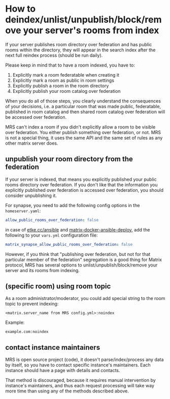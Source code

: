 # How to deindex/unlist/unpublish/block/remove your server's rooms from index

If your server publishes room directory over federation and has public rooms within the directory,
they will appear in the search index after the next full reindex process (should be run daily).

Please keep in mind that to have a room indexed, you have to:

1. Explicitly mark a room federatable when creating it
2. Explicitly mark a room as public in room settings
3. Explicitly publish a room in the room directory
4. Explicitly publish your room catalog over federation

When you do all of those steps, you clearly understand the consequences of your decisions,
i.e. a particular room that was made public, federatable,
published in room catalog and then shared room catalog over federation will be accessed over federation.

MRS can't index a room if you didn't explicitly allow a room to be visible over federation.
You either publish something over federation, or not.
MRS is not a special thing, it uses the same API and the same set of rules as any other matrix server does.

## unpublish your room directory from the federation

If your server is indexed, that means you explicitly published your public rooms directory over federation.
If you don't like that the information you explicitly published over federation is accessed over federation,
you should consider unpublishing it.

For synapse, you need to add the following config options in the `homeserver.yaml`:

```yaml
allow_public_rooms_over_federation: false
```

in case of [etke.cc/ansible](https://github.com/etkecc/ansible) and [matrix-docker-ansible-deploy](https://github.com/spantaleev/matrix-docker-ansible-deploy), add the following to your `vars.yml` configuration file:

```yaml
matrix_synapse_allow_public_rooms_over_federation: false
```

However, if you think that "publishing over federation, but not for that particular member of the federation" segregation is a good thing
for Matrix protocol, MRS has several options to unlist/unpublish/block/remove your server and its rooms from indexing.

## (specific room) using room topic

As a room administrator/moderator, you could add special string to the room topic to prevent indexing:

```
<matrix.server_name from MRS config.yml>:noindex
```

Example:

```
example.com:noindex
```

## contact instance maintainers

MRS is open source project (code), it doesn't parse/index/process any data by itself, so you have to contact specific instance's maintainers.
Each instance should have a page with details and contacts.

That method is discouraged, because it requires manual intervention by instance's maintainers, and thus each request processing will take way more time than using any of the methods described above.
